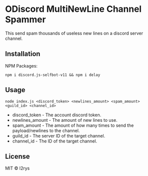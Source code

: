 
# ODiscord MultiNewLine Channel Spammer
This send spam thousands of useless new lines on a discord server channel.

## Installation
NPM Packages:

    npm i discord.js-selfbot-v11 && npm i delay

## Usage

    node index.js <discord_token> <newlines_amount> <spam_amount> <guild_id> <channel_id>

 - discord_token - The account discord token.
 - newlines_amount - The amount of new lines to use.
 - spam_amount - The amount of how many times to send the payload/newlines to the channel.
 - guild_id - The server ID of the target channel.
 - channel_id - The ID of the target channel.

## License
MIT © I2rys
